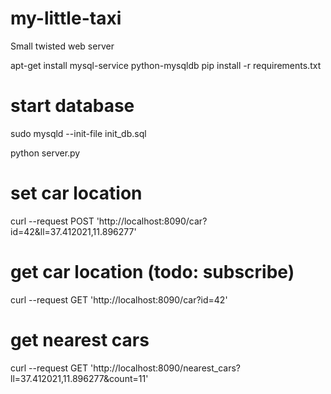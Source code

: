# my-little-taxi
Small twisted web server

apt-get install mysql-service python-mysqldb
pip install -r requirements.txt

# start database
sudo mysqld --init-file init_db.sql

python server.py

# set car location
curl --request POST 'http://localhost:8090/car?id=42&ll=37.412021,11.896277'
# get car location (todo: subscribe)
curl --request GET  'http://localhost:8090/car?id=42'
# get nearest cars
curl --request GET 'http://localhost:8090/nearest_cars?ll=37.412021,11.896277&count=11'